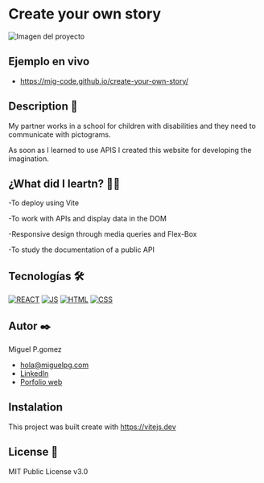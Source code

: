 # Create your own story
![Imagen del proyecto](https://miguelpg.com/images/crea-tu-historia.png?raw=true)


## Ejemplo en vivo
- https://mig-code.github.io/create-your-own-story/

## Description 📑

My partner works in a school for children with disabilities and they need to communicate with pictograms.

As soon as I learned to use APIS I created this website for developing the imagination.

## ¿What did I leartn? 🙇🏻 
-To deploy using Vite

-To work with APIs and display data in the DOM

-Responsive design through media queries and Flex-Box

-To study the documentation of a public API

## Tecnologías 🛠
<!-- Iconos sacados de: https://github.com/hendrasob/badges/blob/master/README.md y https://github.com/alexandresanlim/Badges4-README.md-Profile -->

[![REACT](https://img.shields.io/badge/-ReactJs-61DAFB?style=for-the-badge&logo=react&logoColor=black)](https://reactjs.org/)
[![JS](https://img.shields.io/badge/JavaScript-F7DF1E?style=for-the-badge&logo=javascript&logoColor=black)](https://es.wikipedia.org/wiki/JavaScript)
[![HTML](https://img.shields.io/badge/HTML5-E34F26?style=for-the-badge&logo=html5&logoColor=white)](https://es.wikipedia.org/wiki/HTML5)
[![CSS](https://img.shields.io/badge/CSS3-1572B6?style=for-the-badge&logo=css3&logoColor=white)](https://es.wikipedia.org/wiki/CSS)

## Autor ✒️
Miguel P.gomez

* [hola@miguelpg.com](hola@miguelpg.com)
* [LinkedIn](https://www.linkedin.com/in/mig-code//)
* [Porfolio web](https://miguelpg.com/)

## Instalation
This project was built create with https://vitejs.dev
  
## License 📄
MIT Public License v3.0
